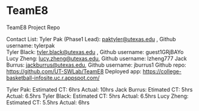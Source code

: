 # TeamE8
TeamE8 Project Repo

Contact List:
Tyler Pak (Phase1 Lead): paktyler@utexas.edu , Github username: tylerpak       
Tyler Black: tyler.black@utexas.edu , Github username: guest1GRjBAYo
Lucy Zheng: lucy.zheng@utexas.edu, Github username: lzheng777
Jack Burrus: jackburrus@utexas.edu, Github username: jburrus1
Github repo: https://github.com/UT-SWLab/TeamE8
Deployed app: https://college-basketball-infosite.uc.r.appspot.com/

Tyler Pak: Estimated CT: 6hrs Actual: 10hrs
Jack Burrus: Etimated CT: 5hrs Actual: 6.5hrs
Tyler Black: Estimated CT: 5hrs Actual: 6.5hrs
Lucy Zheng:  Estimated CT: 5.5hrs Actual: 6hrs
